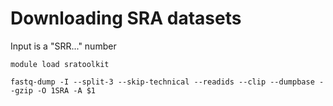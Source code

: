 # Downloading SRA datasets

Input is a "SRR..." number
```
module load sratoolkit

fastq-dump -I --split-3 --skip-technical --readids --clip --dumpbase --gzip -O 1SRA -A $1
```
